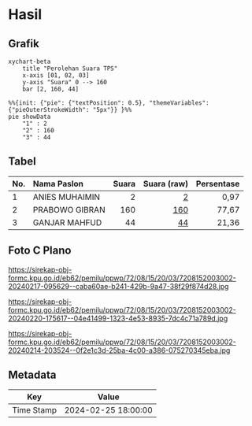 # Hasil

## Grafik

```mermaid
xychart-beta
    title "Perolehan Suara TPS"
    x-axis [01, 02, 03]
    y-axis "Suara" 0 --> 160
    bar [2, 160, 44]
```

```mermaid
%%{init: {"pie": {"textPosition": 0.5}, "themeVariables": {"pieOuterStrokeWidth": "5px"}} }%%
pie showData
    "1" : 2
    "2" : 160
    "3" : 44
```

## Tabel

| No. | Nama Paslon    | Suara | Suara (raw) | Persentase |
|:--- |:-------------- | -----:| -----------:| ----------:|
| 1   | ANIES MUHAIMIN | 2     | [2][p-1]    | 0,97       |
| 2   | PRABOWO GIBRAN | 160   | [160][p-2]  | 77,67      |
| 3   | GANJAR MAHFUD  | 44    | [44][p-3]   | 21,36      |


[p-1]: https://github.com/gigit-pemilu/pemilu-2024-72-sulawesi-tengah/blob/main/pilpres/hitung-suara/sub/72-sulawesi-tengah/sub/08-parigi-moutong/sub/15-balinggi/sub/2003-balinggi/sub/002-tps/sub/paslon-1.txt
[p-2]: https://github.com/gigit-pemilu/pemilu-2024-72-sulawesi-tengah/blob/main/pilpres/hitung-suara/sub/72-sulawesi-tengah/sub/08-parigi-moutong/sub/15-balinggi/sub/2003-balinggi/sub/002-tps/sub/paslon-2.txt
[p-3]: https://github.com/gigit-pemilu/pemilu-2024-72-sulawesi-tengah/blob/main/pilpres/hitung-suara/sub/72-sulawesi-tengah/sub/08-parigi-moutong/sub/15-balinggi/sub/2003-balinggi/sub/002-tps/sub/paslon-3.txt

## Foto C Plano

https://sirekap-obj-formc.kpu.go.id/eb62/pemilu/ppwp/72/08/15/20/03/7208152003002-20240217-095629--caba60ae-b241-429b-9a47-38f29f874d28.jpg

https://sirekap-obj-formc.kpu.go.id/eb62/pemilu/ppwp/72/08/15/20/03/7208152003002-20240220-175617--04e41499-1323-4e53-8935-7dc4c71a789d.jpg

https://sirekap-obj-formc.kpu.go.id/eb62/pemilu/ppwp/72/08/15/20/03/7208152003002-20240214-203524--0f2e1c3d-25ba-4c00-a386-075270345eba.jpg


## Metadata

| Key        | Value               |
| ---------- | ------------------- |
| Time Stamp | 2024-02-25 18:00:00 |



